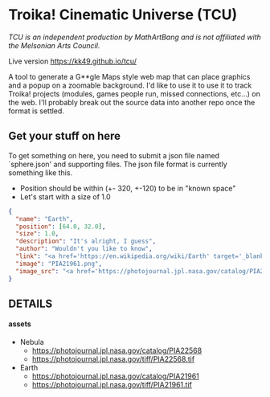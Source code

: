 # Troika! Cinematic Universe (TCU)
_TCU is an independent production by MathArtBang and is not affiliated with the Melsonian Arts Council._

Live version https://kk49.github.io/tcu/

A tool to generate a G**gle Maps style web map that can place graphics and a popup on a zoomable background. 
I'd like to use it to use it to track Troika! projects (modules, games people run, missed connections, etc...) 
on the web. I'll probably break out the source data into another repo once the format is settled.

## Get your stuff on here
To get something on here, you need to submit a json file named `sphere.json' and supporting files.
The json file format is currently something like this.
* Position should be within (+- 320, +-120) to be in "known space"
* Let's start with a size of 1.0


```json
{
  "name": "Earth",
  "position": [64.0, 32.0],
  "size": 1.0,
  "description": "It's alright, I guess",
  "author": "Wouldn't you like to know",
  "link": "<a href='https://en.wikipedia.org/wiki/Earth' target='_blank'>Wikipedia: Earth</a>",
  "image": "PIA21961.png",
  "image_src": "<a href='https://photojournal.jpl.nasa.gov/catalog/PIA21961' target='_blank'>Image Source</a>"
}
```


## DETAILS
#### assets
* Nebula
    * https://photojournal.jpl.nasa.gov/catalog/PIA22568
    * https://photojournal.jpl.nasa.gov/tiff/PIA22568.tif
* Earth
    * https://photojournal.jpl.nasa.gov/catalog/PIA21961
    * https://photojournal.jpl.nasa.gov/tiff/PIA21961.tif
